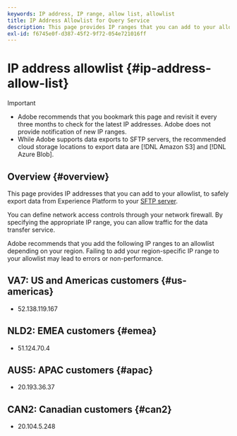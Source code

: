 ```yaml
---
keywords: IP address, IP range, allow list, allowlist
title: IP Address Allowlist for Query Service
description: This page provides IP ranges that you can add to your allow list.
exl-id: f6745e0f-d387-45f2-9f72-054e721016ff
---
```

# IP address allowlist {#ip-address-allow-list}

>[!IMPORTANT]
>
> * Adobe recommends that you bookmark this page and revisit it every three months to check for the latest IP addresses. Adobe does not provide notification of new IP ranges.
> * While Adobe supports data exports to SFTP servers, the recommended cloud storage locations to export data are [!DNL Amazon S3] and [!DNL Azure Blob].

## Overview {#overview}

This page provides IP addresses that you can add to your allowlist, to safely export data from Experience Platform to your [SFTP server](../destinations/catalog/cloud-storage/sftp.md).

You can define network access controls through your network firewall. By specifying the appropriate IP range, you can allow traffic for the data transfer service.

Adobe recommends that you add the following IP ranges to an allowlist depending on your region. Failing to add your region-specific IP range to your allowlist may lead to errors or non-performance.

## VA7: US and Americas customers {#us-americas}

* 52.138.119.167

## NLD2: EMEA customers {#emea}

* 51.124.70.4

## AUS5: APAC customers {#apac}

* 20.193.36.37

## CAN2: Canadian customers {#can2}

* 20.104.5.248
